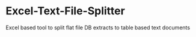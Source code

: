 # Excel-Text-File-Splitter
 Excel based tool to split flat file DB extracts to table based text documents

